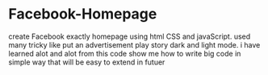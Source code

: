 # Facebook-Homepage

create Facebook exactly homepage using html CSS and javaScript. used many tricky like put an advertisement play story dark and light mode.
i have learned alot and alot from this code show me how to write big code in simple way that will be easy to extend in futuer 
